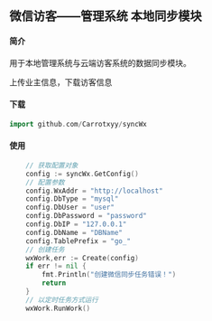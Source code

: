 ## 微信访客——管理系统  本地同步模块

#### 简介

用于本地管理系统与云端访客系统的数据同步模块。

上传业主信息，下载访客信息

#### 下载

```go
import github.com/Carrotxyy/syncWx
```

#### 使用

```go 
	// 获取配置对象
	config := syncWx.GetConfig()
	// 配置参数
	config.WxAddr = "http://localhost"
	config.DbType = "mysql"
	config.DbUser = "user"
	config.DbPassword = "password"
	config.DbIP = "127.0.0.1"
	config.DbName = "DBName"
	config.TablePrefix = "go_"
	// 创建任务
	wxWork,err := Create(config)
	if err != nil {
		fmt.Println("创建微信同步任务错误！")
		return
	}
	// 以定时任务方式运行
	wxWork.RunWork()

	

```

